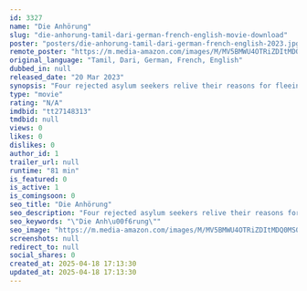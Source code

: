 ```yaml
---
id: 3327
name: "Die Anhörung"
slug: "die-anhorung-tamil-dari-german-french-english-movie-download"
poster: "posters/die-anhorung-tamil-dari-german-french-english-2023.jpg"
remote_poster: "https://m.media-amazon.com/images/M/MV5BMWU4OTRiZDItMDQ0MS00ZTg0LWEwNWUtYzdmZmRjZWRiODM2XkEyXkFqcGdeQXVyNzg4OTM1NzY@._V1_SX300.jpg"
original_language: "Tamil, Dari, German, French, English"
dubbed_in: null
released_date: "20 Mar 2023"
synopsis: "Four rejected asylum seekers relive their reasons for fleeing their home countries and question the core of the asylum process itself."
type: "movie"
rating: "N/A"
imdbid: "tt27148313"
tmdbid: null
views: 0
likes: 0
dislikes: 0
author_id: 1
trailer_url: null
runtime: "81 min"
is_featured: 0
is_active: 1
is_comingsoon: 0
seo_title: "Die Anhörung"
seo_description: "Four rejected asylum seekers relive their reasons for fleeing their home countries and question the core of the asylum process itself."
seo_keywords: "\"Die Anh\u00f6rung\""
seo_image: "https://m.media-amazon.com/images/M/MV5BMWU4OTRiZDItMDQ0MS00ZTg0LWEwNWUtYzdmZmRjZWRiODM2XkEyXkFqcGdeQXVyNzg4OTM1NzY@._V1_SX300.jpg"
screenshots: null
redirect_to: null
social_shares: 0
created_at: 2025-04-18 17:13:30
updated_at: 2025-04-18 17:13:30
---
```


